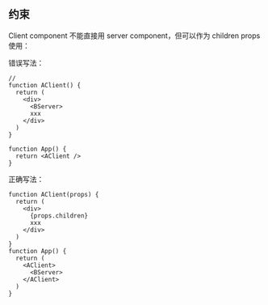 
## 约束

Client component 不能直接用 server component，但可以作为 children props 使用：

错误写法：

```tsx
// 
function AClient() {
  return (
    <div>
      <BServer>
      xxx
    </div>
  )
}

function App() {
  return <AClient />
}
```

正确写法：
```tsx
function AClient(props) {
  return (
    <div>
      {props.children}
      xxx
    </div>
  )
}
function App() {
  return (
    <AClient>
      <BServer>
    </AClient>
  )
}
```